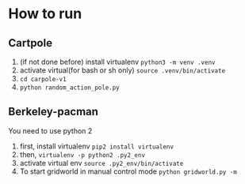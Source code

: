 # How to run


## Cartpole

1. (if not done before) install virtualenv `python3 -m venv .venv`
2. activate virtual(for bash or sh only) `source .venv/bin/activate`
3. `cd carpole-v1`
4. `python random_action_pole.py`

## Berkeley-pacman

You need to use python 2

1. first, install virtualenv `pip2 install virtualenv`
2. then, `virtualenv -p python2 .py2_env`
3. activate virtual env `source .py2_env/bin/activate`
4. To start gridworld in manual control mode `python gridworld.py -m`